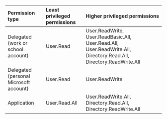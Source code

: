 |Permission type|Least privileged permissions|Higher privileged permissions|
|:---|:---|:---|
|Delegated (work or school account)|User.Read|User.ReadWrite, User.ReadBasic.All, User.Read.All, User.ReadWrite.All, Directory.Read.All, Directory.ReadWrite.All|
|Delegated (personal Microsoft account)|User.Read|User.ReadWrite|
|Application|User.Read.All|User.ReadWrite.All, Directory.Read.All, Directory.ReadWrite.All|